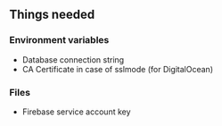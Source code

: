 ## Things needed

### Environment variables

- Database connection string
- CA Certificate in case of sslmode (for DigitalOcean)

### Files

- Firebase service account key
